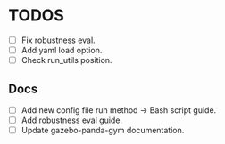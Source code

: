 # TODOS

-   [ ] Fix robustness eval.
-   [ ] Add yaml load option.
-   [ ] Check run_utils position.

## Docs

-   [ ] Add new config file run method -> Bash script guide.
-   [ ] Add robustness eval guide.
-   [ ] Update gazebo-panda-gym documentation.
